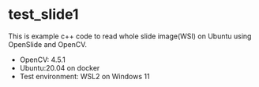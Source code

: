 # test_slide1

This is example c++ code to read whole slide image(WSI) on Ubuntu using OpenSlide and OpenCV.

- OpenCV: 4.5.1
- Ubuntu:20.04 on docker
- Test environment: WSL2 on Windows 11
